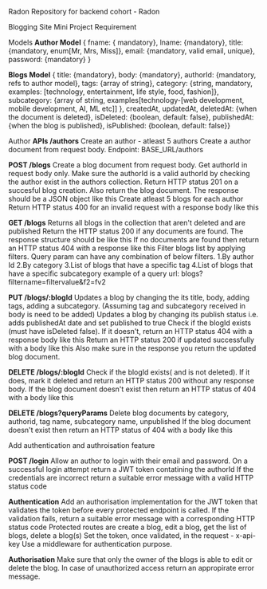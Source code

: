 Radon
Repository for backend cohort - Radon

Blogging Site Mini Project Requirement

Models
**Author Model**
{ fname: { mandatory}, lname: {mandatory}, title: {mandatory, enum[Mr, Mrs, Miss]}, email: {mandatory, valid email, unique}, password: {mandatory} }

**Blogs Model**
{ title: {mandatory}, body: {mandatory}, authorId: {mandatory, refs to author model}, tags: {array of string}, category: {string, mandatory, examples: [technology, entertainment, life style, food, fashion]}, subcategory: {array of string, examples[technology-[web development, mobile development, AI, ML etc]] }, createdAt, updatedAt, deletedAt: {when the document is deleted}, isDeleted: {boolean, default: false}, publishedAt: {when the blog is published}, isPublished: {boolean, default: false}}

Author 
**APIs /authors**
Create an author - atleast 5 authors
Create a author document from request body. Endpoint: BASE_URL/authors

**POST /blogs**
Create a blog document from request body. Get authorId in request body only.
Make sure the authorId is a valid authorId by checking the author exist in the authors collection.
Return HTTP status 201 on a succesful blog creation. Also return the blog document. The response should be a JSON object like this
Create atleast 5 blogs for each author
Return HTTP status 400 for an invalid request with a response body like this

**GET /blogs**
Returns all blogs in the collection that aren't deleted and are published
Return the HTTP status 200 if any documents are found. The response structure should be like this
If no documents are found then return an HTTP status 404 with a response like this
Filter blogs list by applying filters. Query param can have any combination of below filters.
1.By author Id
2.By category
3.List of blogs that have a specific tag
4.List of blogs that have a specific subcategory example of a query url: blogs?filtername=filtervalue&f2=fv2

**PUT /blogs/:blogId**
Updates a blog by changing the its title, body, adding tags, adding a subcategory. (Assuming tag and subcategory received in body is need to be added)
Updates a blog by changing its publish status i.e. adds publishedAt date and set published to true
Check if the blogId exists (must have isDeleted false). If it doesn't, return an HTTP status 404 with a response body like this
Return an HTTP status 200 if updated successfully with a body like this
Also make sure in the response you return the updated blog document.

**DELETE /blogs/:blogId**
Check if the blogId exists( and is not deleted). If it does, mark it deleted and return an HTTP status 200 without any response body.
If the blog document doesn't exist then return an HTTP status of 404 with a body like this

**DELETE /blogs?queryParams**
Delete blog documents by category, authorid, tag name, subcategory name, unpublished
If the blog document doesn't exist then return an HTTP status of 404 with a body like this

Add authentication and authroisation feature

**POST /login**
Allow an author to login with their email and password. On a successful login attempt return a JWT token contatining the authorId
If the credentials are incorrect return a suitable error message with a valid HTTP status code

**Authentication**
Add an authorisation implementation for the JWT token that validates the token before every protected endpoint is called. If the validation fails, return a suitable error message with a corresponding HTTP status code
Protected routes are create a blog, edit a blog, get the list of blogs, delete a blog(s)
Set the token, once validated, in the request - x-api-key
Use a middleware for authentication purpose.

**Authorisation**
Make sure that only the owner of the blogs is able to edit or delete the blog.
In case of unauthorized access return an appropirate error message.
